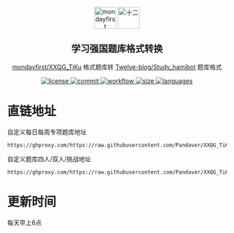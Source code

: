 <p align="center">
    <a href="https://github.com/mondayfirst/XXQG_TiKu"><img width="50px" src="https://avatars.githubusercontent.com/u/50545012" align="center" alt="mondayfirst" /></a>
    <a href="https://github.com/Twelve-blog/Study_hamibot"><img width="50px" src="https://avatars.githubusercontent.com/u/65481267" align="center" alt="十二" /></a>
    <h2 align="center">学习强国题库格式转换</h2>
    <p align="center"><a href="https://github.com/mondayfirst/XXQG_TiKu">mondayfirst/XXQG_TiKu</a> 格式题库转 <a href="https://github.com/Twelve-blog/Study_hamibot">Twelve-blog/Study_hamibot</a> 题库格式</p>
    <p align="center">
        <a href="https://github.com/Pandaver/XXQG_TiKu_Transform/blob/main/LICENSE" target="blank">
            <img src="https://img.shields.io/github/license/Pandaver/XXQG_TiKu_Transform" alt="license"/>
        </a>
        <a href="https://github.com/Pandaver/XXQG_TiKu_Transform/commit/main" target="blank">
            <img src="https://img.shields.io/github/last-commit/Pandaver/XXQG_TiKu_Transform" alt="commit"/>
        </a>
        <a href="https://github.com/Pandaver/XXQG_TiKu_Transform/actions/workflows/transform.yml" target="blank">
            <img src="https://img.shields.io/github/workflow/status/Pandaver/XXQG_TiKu_Transform/XXQG_TiKu_Transform?label=workflow" alt="workflow"/>
        </a>
        <a href="https://github.com/Pandaver/XXQG_TiKu_Transform/blob/main/question" target="blank">
            <img src="https://img.shields.io/github/size/Pandaver/XXQG_TiKu_Transform/question?label=size" alt="size"/>
        </a>
        <a href="https://github.com/Pandaver/XXQG_TiKu_Transform/search?l=javascript" target="blank">
            <img src="https://img.shields.io/github/languages/top/Pandaver/XXQG_TiKu_Transform" alt="languages"/>
        </a>
    </p>
</p>

# 直链地址

自定义每日每周专项题库地址
```
https://ghproxy.com/https://raw.githubusercontent.com/Pandaver/XXQG_TiKu_Transform/main/QuestionBank.db
```

自定义题库四人/双人/挑战地址
```
https://ghproxy.com/https://raw.githubusercontent.com/Pandaver/XXQG_TiKu_Transform/main/question
```

# 更新时间
每天早上6点
